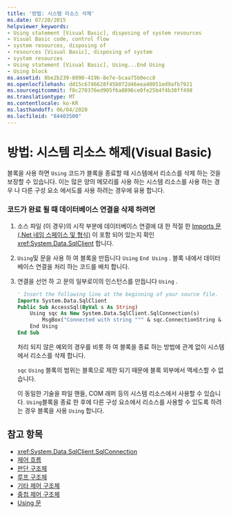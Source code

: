 ```yaml
---
title: '방법: 시스템 리소스 삭제'
ms.date: 07/20/2015
helpviewer_keywords:
- Using statement [Visual Basic], disposing of system resources
- Visual Basic code, control flow
- system resources, disposing of
- resources [Visual Basic], disposing of system
- system resources
- Using statement [Visual Basic], Using...End Using
- Using block
ms.assetid: 8be2b239-8090-419b-8e7e-bcaa75b0ecc8
ms.openlocfilehash: dd15c6746628f45b072d46eea40051ed9afb7921
ms.sourcegitcommit: f8c270376ed905f6a8896ce0fe25b4f4b38ff498
ms.translationtype: MT
ms.contentlocale: ko-KR
ms.lasthandoff: 06/04/2020
ms.locfileid: "84403500"
---
```

# <a name="how-to-dispose-of-a-system-resource-visual-basic"></a>방법: 시스템 리소스 해제(Visual Basic)
블록을 사용 하면 `Using` 코드가 블록을 종료할 때 시스템에서 리소스를 삭제 하는 것을 보장할 수 있습니다. 이는 많은 양의 메모리를 사용 하는 시스템 리소스를 사용 하는 경우 나 다른 구성 요소 에서도를 사용 하려는 경우에 유용 합니다.  
  
### <a name="to-dispose-of-a-database-connection-when-your-code-is-finished-with-it"></a>코드가 완료 될 때 데이터베이스 연결을 삭제 하려면  
  
1. 소스 파일 (이 경우)의 시작 부분에 데이터베이스 연결에 대 한 적절 한 [Imports 문 (.Net 네임 스페이스 및 형식)](../../../language-reference/statements/imports-statement-net-namespace-and-type.md) 이 포함 되어 있는지 확인 <xref:System.Data.SqlClient> 합니다.  
  
2. `Using`및 문을 사용 하 여 블록을 만듭니다 `Using` `End Using` . 블록 내에서 데이터베이스 연결을 처리 하는 코드를 배치 합니다.  
  
3. 연결을 선언 하 고 문의 일부로이의 인스턴스를 만듭니다 `Using` .  
  
    ```vb  
    ' Insert the following line at the beginning of your source file.  
    Imports System.Data.SqlClient  
    Public Sub AccessSql(ByVal s As String)  
        Using sqc As New System.Data.SqlClient.SqlConnection(s)  
            MsgBox("Connected with string """ & sqc.ConnectionString & """")  
        End Using  
    End Sub  
    ```  
  
     처리 되지 않은 예외의 경우를 비롯 하 여 블록을 종료 하는 방법에 관계 없이 시스템에서 리소스를 삭제 합니다.  
  
     `sqc` `Using` 블록의 범위는 블록으로 제한 되기 때문에 블록 외부에서 액세스할 수 없습니다.  
  
     이 동일한 기술을 파일 핸들, COM 래퍼 등의 시스템 리소스에서 사용할 수 있습니다. `Using`블록을 종료 한 후에 다른 구성 요소에서 리소스를 사용할 수 있도록 하려는 경우 블록을 사용 `Using` 합니다.  
  
## <a name="see-also"></a>참고 항목

- <xref:System.Data.SqlClient.SqlConnection>
- [제어 흐름](index.md)
- [판단 구조체](decision-structures.md)
- [루프 구조체](loop-structures.md)
- [기타 제어 구조체](other-control-structures.md)
- [중첩 제어 구조체](nested-control-structures.md)
- [Using 문](../../../language-reference/statements/using-statement.md)
